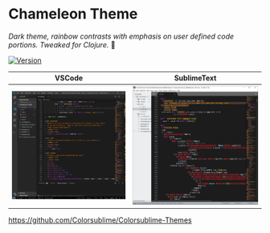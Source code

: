 # Chameleon Theme
*Dark theme, rainbow contrasts with emphasis on user defined code portions. Tweaked for Clojure.* :art:

[![Version](https://vsmarketplacebadge.apphb.com/version/ifiht.chameleon.svg)](https://marketplace.visualstudio.com/items?itemName=ifiht.chameleon)

VSCode | SublimeText
:------------: | :-------------:
![Preview](/images/vscode-capture.PNG) | ![Preview](/images/subl-capture.PNG)

https://github.com/Colorsublime/Colorsublime-Themes
